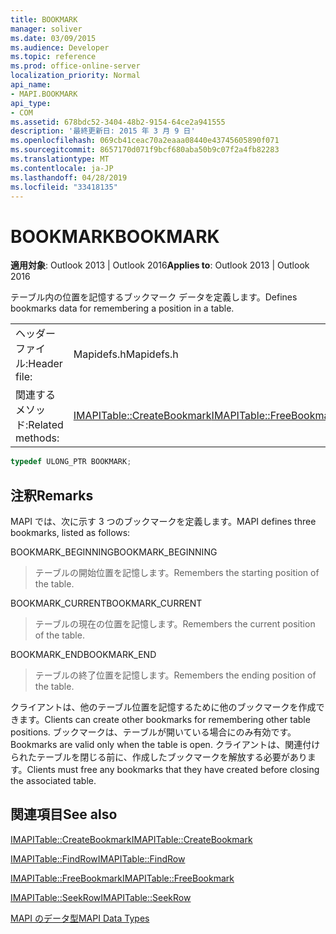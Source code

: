 ```yaml
---
title: BOOKMARK
manager: soliver
ms.date: 03/09/2015
ms.audience: Developer
ms.topic: reference
ms.prod: office-online-server
localization_priority: Normal
api_name:
- MAPI.BOOKMARK
api_type:
- COM
ms.assetid: 678bdc52-3404-48b2-9154-64ce2a941555
description: '最終更新日: 2015 年 3 月 9 日'
ms.openlocfilehash: 069cb41ceac70a2eaaa08440e43745605890f071
ms.sourcegitcommit: 8657170d071f9bcf680aba50b9c07f2a4fb82283
ms.translationtype: MT
ms.contentlocale: ja-JP
ms.lasthandoff: 04/28/2019
ms.locfileid: "33418135"
---
```

# <a name="bookmark"></a><span data-ttu-id="ae75e-103">BOOKMARK</span><span class="sxs-lookup"><span data-stu-id="ae75e-103">BOOKMARK</span></span>

  
  
<span data-ttu-id="ae75e-104">**適用対象**: Outlook 2013 | Outlook 2016</span><span class="sxs-lookup"><span data-stu-id="ae75e-104">**Applies to**: Outlook 2013 | Outlook 2016</span></span> 
  
<span data-ttu-id="ae75e-105">テーブル内の位置を記憶するブックマーク データを定義します。</span><span class="sxs-lookup"><span data-stu-id="ae75e-105">Defines bookmarks data for remembering a position in a table.</span></span> 
  
|||
|:-----|:-----|
|<span data-ttu-id="ae75e-106">ヘッダー ファイル:</span><span class="sxs-lookup"><span data-stu-id="ae75e-106">Header file:</span></span>  <br/> |<span data-ttu-id="ae75e-107">Mapidefs.h</span><span class="sxs-lookup"><span data-stu-id="ae75e-107">Mapidefs.h</span></span>  <br/> |
|<span data-ttu-id="ae75e-108">関連するメソッド:</span><span class="sxs-lookup"><span data-stu-id="ae75e-108">Related methods:</span></span>  <br/> |<span data-ttu-id="ae75e-109">[IMAPITable::CreateBookmark](imapitable-createbookmark.md)[IMAPITable::FreeBookmark](imapitable-freebookmark.md)</span><span class="sxs-lookup"><span data-stu-id="ae75e-109">[IMAPITable::CreateBookmark](imapitable-createbookmark.md)[IMAPITable::FreeBookmark](imapitable-freebookmark.md)</span></span> <br/> |
   
```cpp
typedef ULONG_PTR BOOKMARK;
```

## <a name="remarks"></a><span data-ttu-id="ae75e-110">注釈</span><span class="sxs-lookup"><span data-stu-id="ae75e-110">Remarks</span></span>

<span data-ttu-id="ae75e-111">MAPI では、次に示す 3 つのブックマークを定義します。</span><span class="sxs-lookup"><span data-stu-id="ae75e-111">MAPI defines three bookmarks, listed as follows:</span></span>
  
<span data-ttu-id="ae75e-112">BOOKMARK_BEGINNING</span><span class="sxs-lookup"><span data-stu-id="ae75e-112">BOOKMARK_BEGINNING</span></span> 
  
> <span data-ttu-id="ae75e-113">テーブルの開始位置を記憶します。</span><span class="sxs-lookup"><span data-stu-id="ae75e-113">Remembers the starting position of the table.</span></span> 
    
<span data-ttu-id="ae75e-114">BOOKMARK_CURRENT</span><span class="sxs-lookup"><span data-stu-id="ae75e-114">BOOKMARK_CURRENT</span></span> 
  
> <span data-ttu-id="ae75e-115">テーブルの現在の位置を記憶します。</span><span class="sxs-lookup"><span data-stu-id="ae75e-115">Remembers the current position of the table.</span></span>
    
<span data-ttu-id="ae75e-116">BOOKMARK_END</span><span class="sxs-lookup"><span data-stu-id="ae75e-116">BOOKMARK_END</span></span> 
  
> <span data-ttu-id="ae75e-117">テーブルの終了位置を記憶します。</span><span class="sxs-lookup"><span data-stu-id="ae75e-117">Remembers the ending position of the table.</span></span>
    
<span data-ttu-id="ae75e-118">クライアントは、他のテーブル位置を記憶するために他のブックマークを作成できます。</span><span class="sxs-lookup"><span data-stu-id="ae75e-118">Clients can create other bookmarks for remembering other table positions.</span></span> <span data-ttu-id="ae75e-119">ブックマークは、テーブルが開いている場合にのみ有効です。</span><span class="sxs-lookup"><span data-stu-id="ae75e-119">Bookmarks are valid only when the table is open.</span></span> <span data-ttu-id="ae75e-120">クライアントは、関連付けられたテーブルを閉じる前に、作成したブックマークを解放する必要があります。</span><span class="sxs-lookup"><span data-stu-id="ae75e-120">Clients must free any bookmarks that they have created before closing the associated table.</span></span> 
  
## <a name="see-also"></a><span data-ttu-id="ae75e-121">関連項目</span><span class="sxs-lookup"><span data-stu-id="ae75e-121">See also</span></span>



[<span data-ttu-id="ae75e-122">IMAPITable::CreateBookmark</span><span class="sxs-lookup"><span data-stu-id="ae75e-122">IMAPITable::CreateBookmark</span></span>](imapitable-createbookmark.md)
  
[<span data-ttu-id="ae75e-123">IMAPITable::FindRow</span><span class="sxs-lookup"><span data-stu-id="ae75e-123">IMAPITable::FindRow</span></span>](imapitable-findrow.md)
  
[<span data-ttu-id="ae75e-124">IMAPITable::FreeBookmark</span><span class="sxs-lookup"><span data-stu-id="ae75e-124">IMAPITable::FreeBookmark</span></span>](imapitable-freebookmark.md)
  
[<span data-ttu-id="ae75e-125">IMAPITable::SeekRow</span><span class="sxs-lookup"><span data-stu-id="ae75e-125">IMAPITable::SeekRow</span></span>](imapitable-seekrow.md)


[<span data-ttu-id="ae75e-126">MAPI のデータ型</span><span class="sxs-lookup"><span data-stu-id="ae75e-126">MAPI Data Types</span></span>](mapi-data-types.md)


